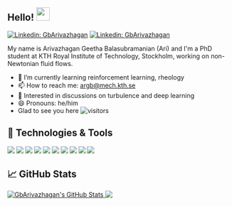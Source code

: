 ## Hello! <img src="https://raw.githubusercontent.com/MartinHeinz/MartinHeinz/master/wave.gif" width="30px">
[![Linkedin: GbArivazhagan](https://img.shields.io/badge/-LinkedIn-blue?style=flat-square&logo=Linkedin&logoColor=white&link=https://www.linkedin.com/in/arivazhagan-geetha-balasubramanian-648b8567/)](https://www.linkedin.com/in/arivazhagan-geetha-balasubramanian-648b8567/)
[![Linkedin: GbArivazhagan](https://img.shields.io/badge/-GoogleScholar-blue?style=flat-square&logo=GoogleScholar&logoColor=white&link=https://scholar.google.com/citations?user=xyheRZ8AAAAJ&hl=en)](https://scholar.google.com/citations?user=6RRM4IEAAAAJ&hl=es&authuser=1&oi=ao)

My name is Arivazhagan Geetha Balasubramanian (Ari) and I'm a PhD student at KTH Royal Institute of Technology, Stockholm, working on non-Newtonian fluid flows.

- 🌱 I’m currently learning reinforcement learning, rheology
- 📫 How to reach me: argb@mech.kth.se
- 💬 Interested in discussions on turbulence and deep learning
- 😄 Pronouns: he/him
- Glad to see you here ![visitors](https://visitor-badge.glitch.me/badge?page_id=GbArivazhagan.visitor-badge)

## 🔧 Technologies & Tools
![](https://img.shields.io/badge/OS-Linux-informational?style=flat&logo=linux&color=2bbc8a)
![](https://img.shields.io/badge/OS-macOS-informational?style=flat&logo=macOS&color=2bbc8a)
![](https://img.shields.io/badge/OS-Windows-informational?style=flat&logo=Windows&color=2bbc8a)
![](https://img.shields.io/badge/Code-Python-informational?style=flat&logo=python&color=2bbc8a)
![](https://img.shields.io/badge/Code-TensorFlow-informational?style=flat&logo=TensorFlow&color=2bbc8a)
![](https://img.shields.io/badge/Code-Scikit-informational?style=flat&logo=Scikit-Learn&color=2bbc8a)
![](https://img.shields.io/badge/Code-Bash-informational?style=flat&logo=gnu-bash&color=2bbc8a)
![](https://img.shields.io/badge/Code-CUDA-informational?style=flat&logo=Nvidia&color=2bbc8a)
![](https://img.shields.io/badge/Code-C++-informational?style=flat&logo=c%2b%2b&color=2bbc8a)
![](https://img.shields.io/badge/Tools-Git-informational?style=flat&logo=Git&color=2bbc8a)

## &#x1f4c8; GitHub Stats

<a href="https://github.com/GbArivazhagan/GbArivazhagan">
  <img align="top" src="https://github-readme-stats.vercel.app/api?username=GbArivazhagan&show_icons=true&line_height=33&count_private=true&title_color=000000&text_color=2bbc8a&include_all_commits=true&icon_color=2bbc8a&bg_color=ffffff" alt="GbArivazhagan's GitHub Stats" />
</a>
<a href="https://github.com/GbArivazhagan/GbArivazhagan">
  <img align="top" src="https://github-readme-stats.vercel.app/api/top-langs/?username=GbArivazhagan&title_color=000000&text_color=2bbc8a&icon_color=2bbc8a&bg_color=ffffff&langs_count=5&line_height=33" />
</a>
